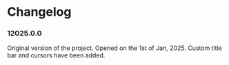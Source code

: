 # Changelog

### 12025.0.0

Original version of the project. Opened on the 1st of Jan, 2025. Custom title bar and cursors have been added.